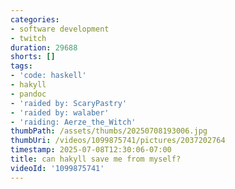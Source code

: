 ```yaml
---
categories:
- software development
- twitch
duration: 29688
shorts: []
tags:
- 'code: haskell'
- hakyll
- pandoc
- 'raided by: ScaryPastry'
- 'raided by: walaber'
- 'raiding: Aerze_the_Witch'
thumbPath: /assets/thumbs/20250708193006.jpg
thumbUri: /videos/1099875741/pictures/2037202764
timestamp: 2025-07-08T12:30:06-07:00
title: can hakyll save me from myself?
videoId: '1099875741'
---
```

